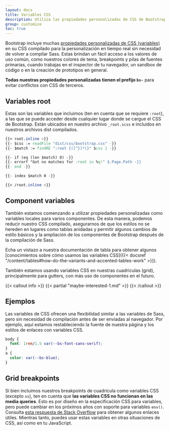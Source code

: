 ```yaml
---
layout: docs
title: Variables CSS
description: Utiliza las propiedades personalizadas de CSS de Bootstrap para un diseño y desarrollo rápidos y con visión de futuro.
group: customize
toc: true
---
```


Bootstrap incluye muchas [propiedades personalizadas de CSS (variables)](https://developer.mozilla.org/en-US/docs/Web/CSS/Using_CSS_custom_properties) en su CSS compilado para la personalización en tiempo real sin necesidad de volver a compilar Sass. Estas brindan un fácil acceso a los valores de uso común, como nuestros colores de tema, breakpoints y pilas de fuentes primarias, cuando trabajas en el inspector de tu navegador, un sandbox de código o en la creación de prototipos en general.

**Todas nuestras propiedades personalizadas tienen el prefijo `bs-`** para evitar conflictos con CSS de terceros.

## Variables root

Estas son las variables que incluimos (ten en cuenta que se requiere `:root`), a las que se puede acceder desde cualquier lugar donde se cargue el CSS de Bootstrap. Están ubicados en nuestro archivo `_root.scss` e incluidos en nuestros archivos dist compilados.

```css
{{< root.inline >}}
{{- $css := readFile "dist/css/bootstrap.css" -}}
{{- $match := findRE ":root {([^}]*)}" $css 1 -}}

{{- if (eq (len $match) 0) -}}
{{- errorf "Got no matches for :root in %q!" $.Page.Path -}}
{{- end -}}

{{- index $match 0 -}}

{{< /root.inline >}}
```

## Component variables

También estamos comenzando a utilizar propiedades personalizadas como variables locales para varios componentes. De esta manera, podemos reducir nuestro CSS compilado, asegurarnos de que los estilos no se hereden en lugares como tablas anidadas y permitir algunos cambios de estilo básicos y la ampliación de los componentes de Bootstrap después de la compilación de Sass.

Echa un vistazo a nuestra documentación de tabla para obtener algunos [conocimientos sobre cómo usamos las variables CSS]({{< docsref "/content/tables#how-do-the-variants-and-accented-tables-work" >}}).

También estamos usando variables CSS en nuestras cuadrículas (grid), principalmente para gutters, con más uso de componentes en el futuro.

{{< callout info >}}
{{< partial "maybe-interested-1.md" >}}
{{< /callout >}}

## Ejemplos

Las variables de CSS ofrecen una flexibilidad similar a las variables de Sass, pero sin necesidad de compilación antes de ser enviadas al navegador. Por ejemplo, aquí estamos restableciendo la fuente de nuestra página y los estilos de enlaces con variables CSS.

```css
body {
  font: 1rem/1.5 var(--bs-font-sans-serif);
}
a {
  color: var(--bs-blue);
}
```

## Grid breakpoints

Si bien incluimos nuestros breakpoints de cuadrícula como variables CSS (excepto `xs`), ten en cuenta que **las variables CSS no funcionan en las media queries**. Esto es por diseño en la especificación CSS para variables, pero puede cambiar en los próximos años con soporte para variables `env()`. Consulta [esta respuesta de Stack Overflow](https://stackoverflow.com/a/47212942) para obtener algunos enlaces útiles. Mientras tanto, puedes usar estas variables en otras situaciones de CSS, así como en tu JavaScript.